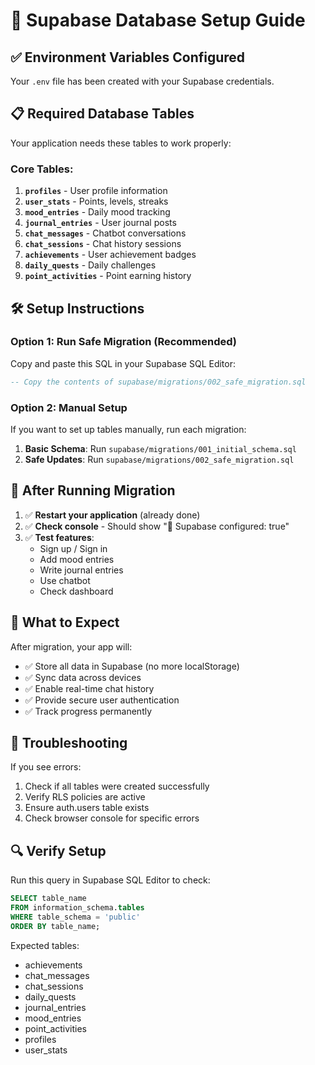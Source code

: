 # 🚀 Supabase Database Setup Guide

## ✅ Environment Variables Configured

Your `.env` file has been created with your Supabase credentials.

## 📋 Required Database Tables

Your application needs these tables to work properly:

### Core Tables:

1. **`profiles`** - User profile information
2. **`user_stats`** - Points, levels, streaks
3. **`mood_entries`** - Daily mood tracking
4. **`journal_entries`** - User journal posts
5. **`chat_messages`** - Chatbot conversations
6. **`chat_sessions`** - Chat history sessions
7. **`achievements`** - User achievement badges
8. **`daily_quests`** - Daily challenges
9. **`point_activities`** - Point earning history

## 🛠️ Setup Instructions

### Option 1: Run Safe Migration (Recommended)

Copy and paste this SQL in your Supabase SQL Editor:

```sql
-- Copy the contents of supabase/migrations/002_safe_migration.sql
```

### Option 2: Manual Setup

If you want to set up tables manually, run each migration:

1. **Basic Schema**: Run `supabase/migrations/001_initial_schema.sql`
2. **Safe Updates**: Run `supabase/migrations/002_safe_migration.sql`

## 🔧 After Running Migration

1. ✅ **Restart your application** (already done)
2. ✅ **Check console** - Should show "🔧 Supabase configured: true"
3. ✅ **Test features**:
   - Sign up / Sign in
   - Add mood entries
   - Write journal entries
   - Use chatbot
   - Check dashboard

## 🎯 What to Expect

After migration, your app will:

- ✅ Store all data in Supabase (no more localStorage)
- ✅ Sync data across devices
- ✅ Enable real-time chat history
- ✅ Provide secure user authentication
- ✅ Track progress permanently

## 🐛 Troubleshooting

If you see errors:

1. Check if all tables were created successfully
2. Verify RLS policies are active
3. Ensure auth.users table exists
4. Check browser console for specific errors

## 🔍 Verify Setup

Run this query in Supabase SQL Editor to check:

```sql
SELECT table_name
FROM information_schema.tables
WHERE table_schema = 'public'
ORDER BY table_name;
```

Expected tables:

- achievements
- chat_messages
- chat_sessions
- daily_quests
- journal_entries
- mood_entries
- point_activities
- profiles
- user_stats
